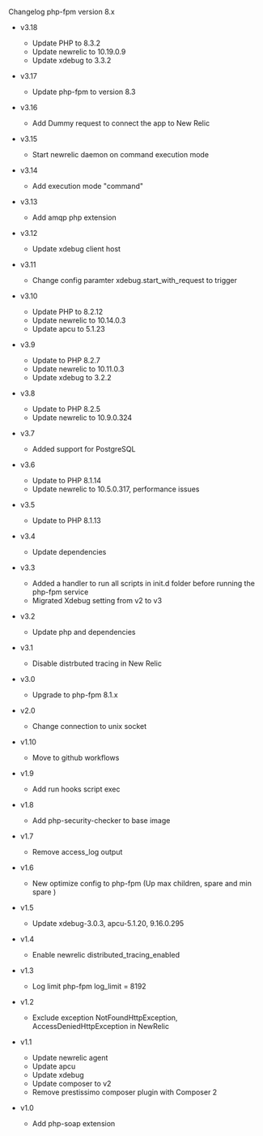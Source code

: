 Changelog php-fpm version 8.x

* v3.18
	* Update PHP to 8.3.2
	* Update newrelic to 10.19.0.9
	* Update xdebug to 3.3.2

* v3.17
	* Update php-fpm to version 8.3

* v3.16
	* Add Dummy request to connect the app to New Relic
	
* v3.15
	* Start newrelic daemon on command execution mode

* v3.14
	* Add execution mode "command"

* v3.13
	* Add amqp php extension

* v3.12
	* Update xdebug	client host

* v3.11
	* Change config paramter xdebug.start_with_request to trigger

* v3.10
	* Update PHP to 8.2.12
	* Update newrelic to 10.14.0.3
	* Update apcu to 5.1.23

* v3.9
	* Update to PHP 8.2.7
	* Update newrelic to 10.11.0.3
	* Update xdebug to 3.2.2

* v3.8
	* Update to PHP 8.2.5
	* Update newrelic to 10.9.0.324

* v3.7
	* Added support for PostgreSQL
	
* v3.6
	* Update to PHP 8.1.14
	* Update newrelic to 10.5.0.317, performance issues

* v3.5
	* Update to PHP 8.1.13

* v3.4
	* Update dependencies

* v3.3
	* Added a handler to run all scripts in init.d folder before running the php-fpm service
	* Migrated Xdebug setting from v2 to v3

* v3.2
	* Update php and dependencies

* v3.1
	* Disable distrbuted tracing in New Relic

* v3.0
	* Upgrade to php-fpm 8.1.x

* v2.0
	* Change connection to unix socket

* v1.10
	* Move to github workflows

* v1.9
	* Add run hooks script exec

* v1.8
	* Add php-security-checker to base image

* v1.7
	* Remove access_log output

* v1.6
	* New optimize config to php-fpm (Up max children, spare and min spare )

* v1.5
	* Update xdebug-3.0.3, apcu-5.1.20, 9.16.0.295

* v1.4
	* Enable newrelic distributed_tracing_enabled

* v1.3
	* Log limit php-fpm log_limit = 8192 

* v1.2
	* Exclude exception NotFoundHttpException, AccessDeniedHttpException in NewRelic

* v1.1
	* Update newrelic agent
	* Update apcu
	* Update xdebug
	* Update composer to v2
	* Remove prestissimo composer plugin with Composer 2

* v1.0
	* Add php-soap extension
